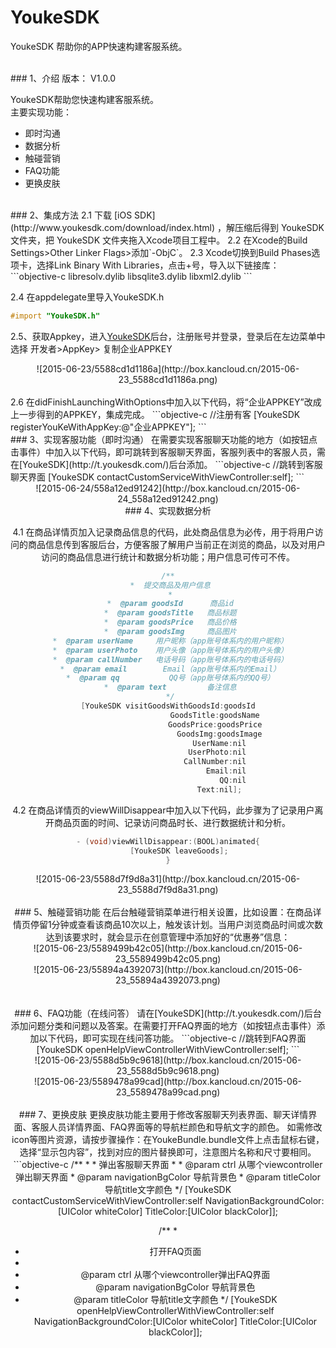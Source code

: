 # YoukeSDK
YoukeSDK 帮助你的APP快速构建客服系统。

<br>
### 1、介绍
版本： V1.0.0 

YoukeSDK帮助您快速构建客服系统。  
主要实现功能：  
* 即时沟通  
* 数据分析  
* 触碰营销  
* FAQ功能  
* 更换皮肤

<br>
### 2、集成方法
2.1 下载 [iOS SDK](http://www.youkesdk.com/download/index.html) ，解压缩后得到 YoukeSDK 文件夹，把 YoukeSDK 文件夹拖入Xcode项目工程中。  
2.2 在Xcode的Build Settings>Other Linker Flags>添加`-ObjC`。  
2.3 Xcode切换到Build Phases选项卡，选择Link Binary With Libraries，点击+号，导入以下链接库：
```objective-c
libresolv.dylib  
libsqlite3.dylib  
libxml2.dylib
```

2.4 在appdelegate里导入YoukeSDK.h
```objective-c
#import "YoukeSDK.h"
```
2.5、获取Appkey，进入[YoukeSDK](http://t.youkesdk.com/)后台，注册账号并登录，登录后在左边菜单中选择 开发者>AppKey> 复制企业APPKEY
<center>![2015-06-23/5588cd1d1186a](http://box.kancloud.cn/2015-06-23_5588cd1d1186a.png)</center>
<br>
2.6 在didFinishLaunchingWithOptions中加入以下代码，将“企业APPKEY”改成上一步得到的APPKEY，集成完成。
```objective-c
//注册有客
[YoukeSDK registerYouKeWithAppKey:@"企业APPKEY"];
```

<br>
### 3、实现客服功能（即时沟通）
在需要实现客服聊天功能的地方（如按钮点击事件）中加入以下代码，即可跳转到客服聊天界面，客服列表中的客服人员，需在[YoukeSDK](http://t.youkesdk.com/)后台添加。
```objective-c
//跳转到客服聊天界面
[YoukeSDK contactCustomServiceWithViewController:self];
```  
<center>
![2015-06-24/558a12ed91242](http://box.kancloud.cn/2015-06-24_558a12ed91242.png)

<br>
### 4、实现数据分析

4.1 在商品详情页加入记录商品信息的代码，此处商品信息为必传，用于将用户访问的商品信息传到客服后台，方便客服了解用户当前正在浏览的商品，以及对用户访问的商品信息进行统计和数据分析功能；用户信息可传可不传。
```objective-c
/**
 *  提交商品及用户信息
 *
 *  @param goodsId      商品id
 *  @param goodsTitle   商品标题
 *  @param goodsPrice   商品价格
 *  @param goodsImg     商品图片
 *  @param userName     用户昵称（app账号体系内的用户昵称）
 *  @param userPhoto    用户头像（app账号体系内的用户头像）
 *  @param callNumber   电话号码（app账号体系内的电话号码）
 *  @param email        Email（app账号体系内的Email）
 *  @param qq           QQ号（app账号体系内的QQ号）
 *  @param text         备注信息
 */
[YoukeSDK visitGoodsWithGoodsId:goodsId
                     GoodsTitle:goodsName
                     GoodsPrice:goodsPrice
                       GoodsImg:goodsImage
                       UserName:nil
                      UserPhoto:nil
                     CallNumber:nil
                          Email:nil
                             QQ:nil
                           Text:nil];    
```
4.2 在商品详情页的viewWillDisappear中加入以下代码，此步骤为了记录用户离开商品页面的时间、记录访问商品时长、进行数据统计和分析。
```objective-c
- (void)viewWillDisappear:(BOOL)animated{
     [YoukeSDK leaveGoods];
}
```
<center>![2015-06-23/5588d7f9d8a31](http://box.kancloud.cn/2015-06-23_5588d7f9d8a31.png)</center>
<br>
### 5、触碰营销功能
在后台触碰营销菜单进行相关设置，比如设置：在商品详情页停留1分钟或查看该商品10次以上，触发该计划。当用户浏览商品时间或次数达到该要求时，就会显示在创意管理中添加好的“优惠券”信息：
<center>![2015-06-23/5589499b42c05](http://box.kancloud.cn/2015-06-23_5589499b42c05.png)</center>

<center>![2015-06-23/55894a4392073](http://box.kancloud.cn/2015-06-23_55894a4392073.png)</center>
<br><br>
### 6、FAQ功能（在线问答）
请在[YoukeSDK](http://t.youkesdk.com/)后台添加问题分类和问题以及答案。在需要打开FAQ界面的地方（如按钮点击事件）添加以下代码，即可实现在线问答功能。
```objective-c
//跳转到FAQ界面
[YoukeSDK openHelpViewControllerWithViewController:self];
```
<center>![2015-06-23/5588d5b9c9618](http://box.kancloud.cn/2015-06-23_5588d5b9c9618.png)</center>

<center>![2015-06-23/5589478a99cad](http://box.kancloud.cn/2015-06-23_5589478a99cad.png)
</center>

<br>
### 7、更换皮肤
更换皮肤功能主要用于修改客服聊天列表界面、聊天详情界面、客服人员详情界面、FAQ界面等的导航栏颜色和导航文字的颜色。  
如需修改icon等图片资源，请按步骤操作：在YoukeBundle.bundle文件上点击鼠标右键，选择“显示包内容”，找到对应的图片替换即可，注意图片名称和尺寸要相同。
```objective-c
/**
 *
 *  弹出客服聊天界面
 *
 *  @param ctrl              从哪个viewcontroller弹出聊天界面
 *  @param navigationBgColor 导航背景色
 *  @param titleColor        导航title文字颜色
 */
    [YoukeSDK contactCustomServiceWithViewController:self NavigationBackgroundColor:[UIColor whiteColor] TitleColor:[UIColor blackColor]];

/**
 *
 *  打开FAQ页面
 *
 *  @param ctrl              从哪个viewcontroller弹出FAQ界面
 *  @param navigationBgColor 导航背景色
 *  @param titleColor        导航title文字颜色
 */
    [YoukeSDK openHelpViewControllerWithViewController:self NavigationBackgroundColor:[UIColor whiteColor] TitleColor:[UIColor blackColor]];

```
